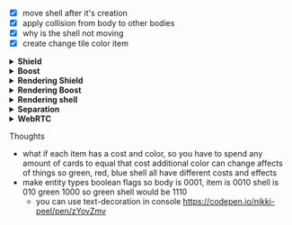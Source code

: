 - [x] move shell after it's creation
- [x] apply collision from body to other bodies
- [x] why is the shell not moving
- [x] create change tile color item

<details>
  <summary><strong>Shield</strong></summary>

- [x] What will the shield do?

> When played it will absorb hits for a body. So when the shielded body collides with something the body will not lose moves and will not end their turn.

- [x] How should the shield work? boolean? number?

> If the shield value was a number then I could tick down based on the number of cards that would be lost.
> Doing that would mean I would have to check if the shield would burst or just say the shield will absorb everything when it hits 0, but still benefit you if it has more to go
> Additionally by making the shield a number you could play as many as you like and I just have to add a number to it.

- [x] How to play the shield?

> `{card}.shield()` I will not care about the shield's color

- [x] How to mark a shielded body?

> ```javascript
> {
> 	shield: 0
> }
> ```

- [x] Add `playAShield`
- [x] How to read a shielded body - in collision?
- [x] How to update a shielded body - in collision?
- [x] Confirm it all works

> The way it is written now, I save the shield value ahead of time because a shell's `crashed` comes _after_ `remove` so the crashed could read the 0 cause by its shell.
> So for now a shield makes you completely invulnerable on a tile no matter what hits you when you enter.

</details>

<details>
  <summary><strong>Boost</strong></summary>

- [x] what is the boost

> Boosting is the ability to increase your current speed and top speed for a limited amount of time

- [x] How Will it work

> I think it will only last for one turn but all of your moves should be given increased value, which would result in you getting more cards.
> Which, without the max card limit would let you go forever perhaps
> it should increase your eval score by a certain amount and increase the max card limit for the turn

    - [x] Does color matter

> Color should be ignored, this is a flat number applied after the color eval

    - [x] What’s the distance with transparent?

> currently nothing because I don't factor in the alpha in a color

    - [x] How will it be applied to a body

> it can be a boolean flag on the body, like crashed and then easily read off the body when needed

    - [x] How will it be measured in the eval

> shouldn't be more than a `+ body.boost ? BOOST : 0`

    - [x] How will it be reset

> it can be done in the same place as `crashed`

    - [x] What happens when you play more than one?

> for the sake of simplicity nothing

- [x] create `Boostable` typedef
- [x] make `playABoost` function
- [x] add reading the boost to eval
- [x] count boost in turns
- [x] reset boost at end of turn
- [x] boost in UI

</details>

<details>
  <summary><strong>Rendering Shield</strong></summary>
- [ ] transparent border?
- [ ] Rgba a=1 border?
- [ ] Else margin *or* border, for player
</details>

<details>
  <summary><strong>Rendering Boost</strong></summary>
- [ ] icon/emoji?
</details>

<details>
  <summary><strong>Rendering shell</strong></summary>
- [ ] circle
</details>

<details>
	<summary><strong>Separation</strong></summary>
	- [ ] move all rendering to “component” files
	- [ ] Move all verbs to standalone files
	- [ ] Move all state building to dir
	- [ ] what state updates should hook into rendering so that I can share the changes across webRTC and have everyone
	  render accordingly (shell moving is currently moving outside of the normal looping)
</details>

<details>
  <summary><strong>WebRTC</strong></summary>
- [ ] https://surma.dev/things/comlink-webrtc/
- [ ] https://developer.mozilla.org/en-US/docs/Web/API/RTCDataChannel
</details>

Thoughts

- what if each item has a cost and color, so you have to spend any amount of cards to equal that cost additional color
  can change affects of things so green, red, blue shell all have different costs and effects
- make entity types boolean flags so body is 0001, item is 0010 shell is 010 green 1000 so green shell would be 1110
	- you can use text-decoration in console https://codepen.io/nikki-peel/pen/zYovZmv
